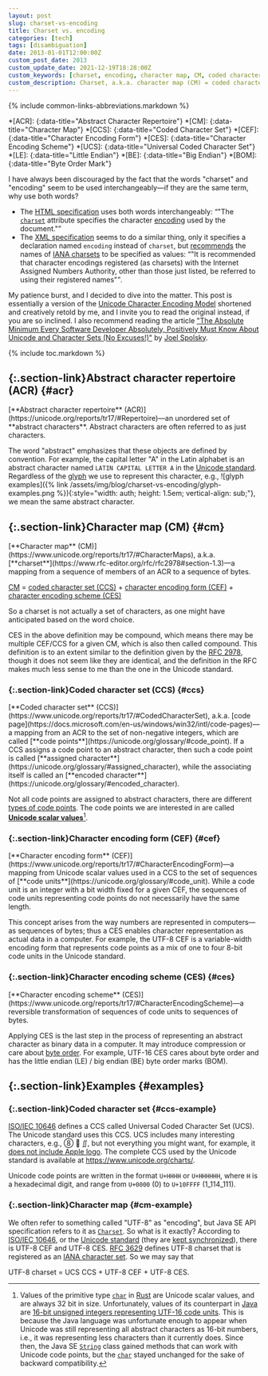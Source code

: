 ```yaml
---
layout: post
slug: charset-vs-encoding
title: Charset vs. encoding
categories: [tech]
tags: [disambiguation]
date: 2013-01-01T12:00:00Z
custom_post_date: 2013
custom_update_date: 2021-12-19T18:28:00Z
custom_keywords: [charset, encoding, character map, CM, coded character set, CCS, character encoding form, CEF, character encoding scheme, CES, Universal Coded Character Set, UCS, UCS Transformation Format, UTF, Unicode]
custom_description: Charset, a.k.a. character map (CM) = coded character set (CCS) + character encoding form (CEF) + character encoding scheme (CES).
---
```

{% include common-links-abbreviations.markdown %}

*[ACR]:
{:data-title="Abstract Character Repertoire"}
*[CM]:
{:data-title="Character Map"}
*[CCS]:
{:data-title="Coded Character Set"}
*[CEF]:
{:data-title="Character Encoding Form"}
*[CES]:
{:data-title="Character Encoding Scheme"}
*[UCS]:
{:data-title="Universal Coded Character Set"}
*[LE]:
{:data-title="Little Endian"}
*[BE]:
{:data-title="Big Endian"}
*[BOM]:
{:data-title="Byte Order Mark"}

I have always been discouraged by the fact that the words "charset" and "encoding" seem to be
used interchangeably&mdash;if they are the same term, why use both words?
* The [HTML specification](https://html.spec.whatwg.org/multipage/) uses both words interchangeably:
<q>"The <a href="https://html.spec.whatwg.org/multipage/semantics.html#attr-meta-charset">`charset`</a> attribute specifies the character <a href="https://encoding.spec.whatwg.org/#encoding">encoding</a> used by the document."</q>
* The [XML specification](https://www.w3.org/TR/xml/) seems to do a similar thing, only it specifies a declaration named `encoding` instead of `charset`,
but [recommends](https://www.w3.org/TR/xml/#charencoding) the names of [IANA charsets](https://www.iana.org/assignments/character-sets/character-sets.xhtml) to be specified as values:
<q>"It is recommended that character encodings registered (as charsets) with the Internet Assigned Numbers Authority, other than those just listed,
be referred to using their registered names"</q>.

My patience burst, and I decided to dive into the matter.
This post is essentially a version of the [Unicode Character Encoding Model](https://unicode.org/reports/tr17/) shortened and creatively retold by me,
and I invite you to read the original instead, if you are so inclined.
I also recommend reading the article ["The Absolute Minimum Every Software Developer Absolutely, Positively Must Know About Unicode and Character Sets (No Excuses!)"](https://www.joelonsoftware.com/2003/10/08/the-absolute-minimum-every-software-developer-absolutely-positively-must-know-about-unicode-and-character-sets-no-excuses/)<span class="insignificant">&nbsp;by [Joel Spolsky](https://www.joelonsoftware.com/about-me/)</span>.

{% include toc.markdown %}

## [](#acr){:.section-link}Abstract character repertoire (ACR) {#acr}
<div class="info-block" markdown="1">
[**Abstract character repertoire** (ACR)](https://unicode.org/reports/tr17/#Repertoire)&mdash;an
unordered set of **abstract characters**.
Abstract characters are often referred to as just characters.
</div>

The word "abstract" emphasizes that these objects are defined by convention.
For example, the capital letter "A" in the Latin alphabet is an abstract character named `LATIN CAPITAL LETTER A` in the [Unicode standard](https://unicode.org/standard/standard.html).
Regardless of the [glyph](https://unicode.org/reports/tr17/#CharactersVsGlyphs) we use to represent this character, e.g.,
![glyph examples]({% link /assets/img/blog/charset-vs-encoding/glyph-examples.png %}){:style="width: auth; height: 1.5em; vertical-align: sub;"},
we mean the same abstract character.

## [](#cm){:.section-link}Character map (CM) {#cm}
<div class="info-block" markdown="1">
[**Character map** (CM)](https://www.unicode.org/reports/tr17/#CharacterMaps),
a.k.a. [**charset**](https://www.rfc-editor.org/rfc/rfc2978#section-1.3)&mdash;a mapping
from a sequence of members of an ACR to a sequence of bytes.

[CM](https://www.unicode.org/reports/tr17/#CharacterMaps) = [coded character set (CCS)](https://www.unicode.org/reports/tr17/#CodedCharacterSet) + [character encoding form (CEF)](https://www.unicode.org/reports/tr17/#CharacterEncodingForm) + [character encoding scheme (CES)](https://www.unicode.org/reports/tr17/#CharacterEncodingScheme)
</div>

So a charset is not actually a set of characters, as one might have anticipated based on the word choice.

CES in the above definition may be compound, which means there may be multiple CEF/CCS for a given CM, which is also then called compound.
This definition is to an extent similar to the definition given by the [RFC 2978](https://www.rfc-editor.org/rfc/rfc2978#section-1.3),
though it does not seem like they are identical, and the definition in the RFC makes much less sense to me than the one in the Unicode standard.

### [](#ccs){:.section-link}Coded character set (CCS) {#ccs}

<div class="info-block" markdown="1">
[**Coded character set** (CCS)](https://www.unicode.org/reports/tr17/#CodedCharacterSet),
a.k.a. [code page](https://docs.microsoft.com/en-us/windows/win32/intl/code-pages)&mdash;a mapping
from an ACR to the set of non-negative integers, which are called
[**code points**](https://unicode.org/glossary/#code_point).
If a CCS assigns a code point to an abstract character,
then such a code point is called
[**assigned character**](https://unicode.org/glossary/#assigned_character),
while the associating itself is called an
[**encoded character**](https://unicode.org/glossary/#encoded_character).
</div>

Not all code points are assigned to abstract characters, there are different
[types of code points](https://unicode.org/glossary/#code_point_type).
The code points we are interested in are called
[**Unicode scalar values**](https://unicode.org/glossary/#unicode_scalar_value)[^1].

### [](#cef){:.section-link}Character encoding form (CEF) {#cef}
<div class="info-block" markdown="1">
[**Character encoding form** (CEF)](https://www.unicode.org/reports/tr17/#CharacterEncodingForm)&mdash;a
mapping from Unicode scalar values used in a CCS to the set of sequences of
[**code units**](https://unicode.org/glossary/#code_unit).
While a code unit is an integer with a bit width fixed for a given CEF,
the sequences of code units representing code points do not necessarily have the same length.
</div>

This concept arises from the way numbers are represented in computers&mdash;as sequences of bytes;
thus a CES enables character representation as actual data in a computer.
For example, the UTF-8 CEF is a variable-width encoding form that represents code points as
a mix of one to four 8-bit code units in the Unicode standard.

### [](#ces){:.section-link}Character encoding scheme (CES) {#ces}
<div class="info-block" markdown="1">
[**Character encoding scheme** (CES)](https://www.unicode.org/reports/tr17/#CharacterEncodingScheme)&mdash;a
reversible transformation of sequences of code units to sequences of bytes.
</div>

Applying CES is the last step in the process of representing an abstract character as binary data
in a computer. It may introduce compression or care about
[byte order](https://www.unicode.org/reports/tr17/#ByteOrder). For example, UTF-16 CES 
cares about byte order and has the little endian (LE) / big endian (BE) byte order marks (BOM).

## [](#examples){:.section-link}Examples {#examples}

### [](#ccs-example){:.section-link}Coded character set {#ccs-example}
[ISO/IEC 10646](https://www.iso.org/standard/69119.html) defines a CCS called Universal Coded Character Set (UCS).
The Unicode standard uses this CCS.
UCS includes many interesting characters, e.g., &#x2467; &#x1f9a0; &#x222c;, but not everything you might want, for example,
it [does not include Apple logo](https://hea-www.harvard.edu/~fine/OSX/unicode_apple_logo.html).
The complete CCS used by the Unicode standard is available at <https://www.unicode.org/charts/>.

Unicode code points are written in the format `U+HHHH` or `U+HHHHHH`,
where `H` is a hexadecimal digit, and range from `U+0000` (0) to `U+10FFFF` (1_114_111).

### [](#cm-example){:.section-link}Character map {#cm-example}
We often refer to something called "UTF-8" as "encoding",
but Java SE API specification refers to it as [`Charset`](https://docs.oracle.com/en/java/javase/17/docs/api/java.base/java/nio/charset/StandardCharsets.html#UTF_8). 
So what is it exactly? According to [ISO/IEC 10646](https://www.iso.org/standard/69119.html), or the [Unicode standard](https://unicode.org/standard/standard.html)
(they are [kept synchronized](https://www.unicode.org/faq/unicode_iso.html)),
there is UTF-8 CEF and UTF-8 CES.
[RFC 3629](https://www.rfc-editor.org/rfc/rfc3629) defines UTF-8 charset that is registered as an [IANA character set](https://www.iana.org/assignments/character-sets/character-sets.xhtml).
So we may say that
<div class="info-block" markdown="1">
UTF-8 charset = UCS CCS + UTF-8 CEF + UTF-8 CES.
</div>

[^1]: Values of the primitive type [`char`](https://doc.rust-lang.org/std/primitive.char.html) in
    [Rust](https://www.rust-lang.org/) are Unicode scalar values,
    and are always 32 bit in size. Unfortunately, values of its counterpart in
    [Java](https://dev.java/) are
    [16-bit unsigned integers representing UTF-16 code units](https://docs.oracle.com/javase/specs/jls/se17/html/jls-4.html#jls-4.2).
    This is because the Java language was unfortunate enough to appear when Unicode
    was still representing all abstract characters as 16-bit numbers, i.e., it was representing 
    less characters than it currently does. Since then, the Java SE
    [`String`](https://docs.oracle.com/en/java/javase/17/docs/api/java.base/java/lang/String.html) class
    gained methods that can work with Unicode code points, but the
    [`char`](https://docs.oracle.com/javase/specs/jls/se17/html/jls-4.html#jls-4.2) stayed unchanged
    for the sake of backward compatibility.
